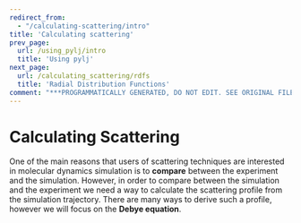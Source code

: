 ```yaml
---
redirect_from:
  - "/calculating-scattering/intro"
title: 'Calculating scattering'
prev_page:
  url: /using_pylj/intro
  title: 'Using pylj'
next_page:
  url: /calculating_scattering/rdfs
  title: 'Radial Distribution Functions'
comment: "***PROGRAMMATICALLY GENERATED, DO NOT EDIT. SEE ORIGINAL FILES IN /content***"
---
```

# Calculating Scattering

One of the main reasons that users of scattering techniques are interested in molecular dynamics simulation is to **compare** between the experiment and the simulation. 
However, in order to compare between the simulation and the experiment we need a way to calculate the scattering profile from the simulation trajectory.
There are many ways to derive such a profile, however we will focus on the **Debye equation**.
